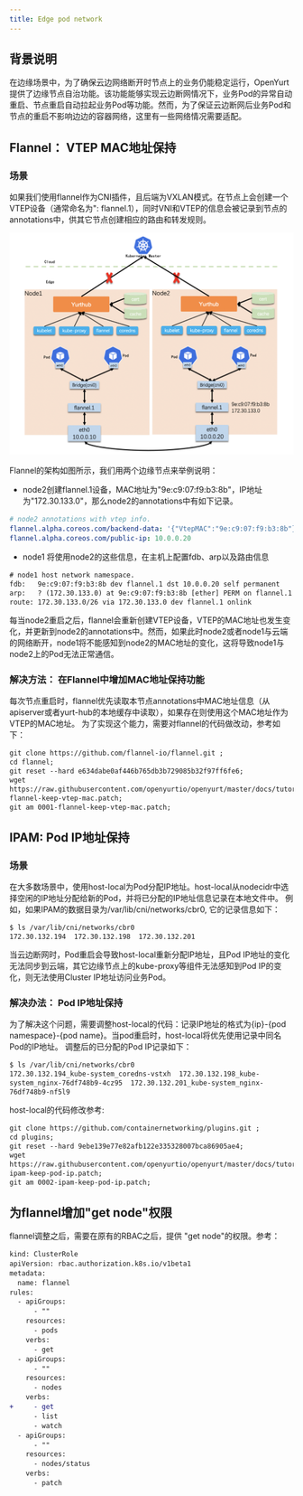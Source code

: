 ```yaml
---
title: Edge pod network
---
```


## 背景说明

在边缘场景中，为了确保云边网络断开时节点上的业务仍能稳定运行，OpenYurt提供了边缘节点自治功能。该功能能够实现云边断网情况下，业务Pod的异常自动重启、节点重启自动拉起业务Pod等功能。然而，为了保证云边断网后业务Pod和节点的重启不影响边边的容器网络，这里有一些网络情况需要适配。

## Flannel： VTEP MAC地址保持
### 场景
如果我们使用flannel作为CNI插件，且后端为VXLAN模式。在节点上会创建一个VTEP设备（通常命名为": flannel.1），同时VNI和VTEP的信息会被记录到节点的annotations中，供其它节点创建相应的路由和转发规则。

![flannel-architecture](../../../../static/img/docs/user-manuals/network/flannel-architecture.png)

Flannel的架构如图所示，我们用两个边缘节点来举例说明：
- node2创建flannel.1设备，MAC地址为"9e:c9:07:f9:b3:8b"，IP地址为"172.30.133.0"，那么node2的annotations中有如下记录。
```yaml
# node2 annotations with vtep info.
flannel.alpha.coreos.com/backend-data: '{"VtepMAC":"9e:c9:07:f9:b3:8b"}'
flannel.alpha.coreos.com/public-ip: 10.0.0.20
```
- node1 将使用node2的这些信息，在主机上配置fdb、arp以及路由信息
```shell script
# node1 host network namespace.
fdb:   9e:c9:07:f9:b3:8b dev flannel.1 dst 10.0.0.20 self permanent
arp:   ? (172.30.133.0) at 9e:c9:07:f9:b3:8b [ether] PERM on flannel.1
route: 172.30.133.0/26 via 172.30.133.0 dev flannel.1 onlink
```
每当node2重启之后，flannel会重新创建VTEP设备，VTEP的MAC地址也发生变化，并更新到node2的annotations中。然而，如果此时node2或者node1与云端的网络断开，node1将不能感知到node2的MAC地址的变化，这将导致node1与node2上的Pod无法正常通信。

### 解决方法： 在Flannel中增加MAC地址保持功能
每次节点重启时，flannel优先读取本节点annotations中MAC地址信息（从apiserver或者yurt-hub的本地缓存中读取），如果存在则使用这个MAC地址作为VTEP的MAC地址。
为了实现这个能力，需要对flannel的代码做改动，参考如下：
```shell script
git clone https://github.com/flannel-io/flannel.git ;
cd flannel;
git reset --hard e634dabe0af446b765db3b729085b32f97ff6fe6;
wget https://raw.githubusercontent.com/openyurtio/openyurt/master/docs/tutorial/0001-flannel-keep-vtep-mac.patch;
git am 0001-flannel-keep-vtep-mac.patch;
```

## IPAM: Pod IP地址保持
### 场景
在大多数场景中，使用host-local为Pod分配IP地址。host-local从nodecidr中选择空闲的IP地址分配给新的Pod，并将已分配的IP地址信息记录在本地文件中。
例如，如果IPAM的数据目录为/var/lib/cni/networks/cbr0, 它的记录信息如下：
```shell script
$ ls /var/lib/cni/networks/cbr0
172.30.132.194  172.30.132.198  172.30.132.201
```
当云边断网时，Pod重启会导致host-local重新分配IP地址，且Pod IP地址的变化无法同步到云端，其它边缘节点上的kube-proxy等组件无法感知到Pod IP的变化，则无法使用Cluster IP地址访问业务Pod。

### 解决办法： Pod IP地址保持
为了解决这个问题，需要调整host-local的代码：记录IP地址的格式为{ip}-{pod namespace}-{pod name}。当pod重启时，host-local将优先使用记录中同名Pod的IP地址。
调整后的已分配的Pod IP记录如下：
```shell script
$ ls /var/lib/cni/networks/cbr0
172.30.132.194_kube-system_coredns-vstxh  172.30.132.198_kube-system_nginx-76df748b9-4cz95  172.30.132.201_kube-system_nginx-76df748b9-nf5l9
```
host-local的代码修改参考:
```shell script
git clone https://github.com/containernetworking/plugins.git ;
cd plugins;
git reset --hard 9ebe139e77e82afb122e335328007bca86905ae4;
wget https://raw.githubusercontent.com/openyurtio/openyurt/master/docs/tutorial/0002-ipam-keep-pod-ip.patch;
git am 0002-ipam-keep-pod-ip.patch;
```
## 为flannel增加"get node"权限
flannel调整之后，需要在原有的RBAC之后，提供 "get node"的权限。参考：
```diff
kind: ClusterRole
apiVersion: rbac.authorization.k8s.io/v1beta1
metadata:
  name: flannel
rules:
  - apiGroups:
      - ""
    resources:
      - pods
    verbs:
      - get
  - apiGroups:
      - ""
    resources:
      - nodes
    verbs:
+     - get
      - list
      - watch
  - apiGroups:
      - ""
    resources:
      - nodes/status
    verbs:
      - patch
```
